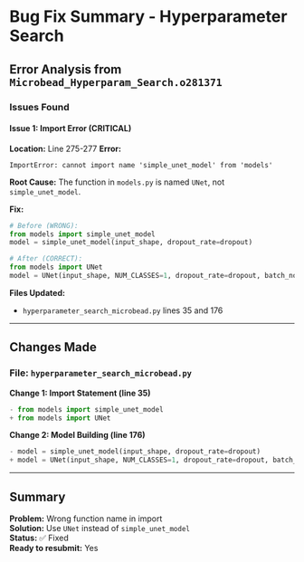# Bug Fix Summary - Hyperparameter Search

## Error Analysis from `Microbead_Hyperparam_Search.o281371`

### Issues Found

#### Issue 1: Import Error (CRITICAL)
**Location:** Line 275-277
**Error:**
```
ImportError: cannot import name 'simple_unet_model' from 'models'
```

**Root Cause:**
The function in `models.py` is named `UNet`, not `simple_unet_model`.

**Fix:**
```python
# Before (WRONG):
from models import simple_unet_model
model = simple_unet_model(input_shape, dropout_rate=dropout)

# After (CORRECT):
from models import UNet
model = UNet(input_shape, NUM_CLASSES=1, dropout_rate=dropout, batch_norm=True)
```

**Files Updated:**
- `hyperparameter_search_microbead.py` lines 35 and 176

---

## Changes Made

### File: `hyperparameter_search_microbead.py`

**Change 1: Import Statement (line 35)**
```python
- from models import simple_unet_model
+ from models import UNet
```

**Change 2: Model Building (line 176)**
```python
- model = simple_unet_model(input_shape, dropout_rate=dropout)
+ model = UNet(input_shape, NUM_CLASSES=1, dropout_rate=dropout, batch_norm=True)
```

---

## Summary

**Problem:** Wrong function name in import  
**Solution:** Use `UNet` instead of `simple_unet_model`  
**Status:** ✅ Fixed  
**Ready to resubmit:** Yes

